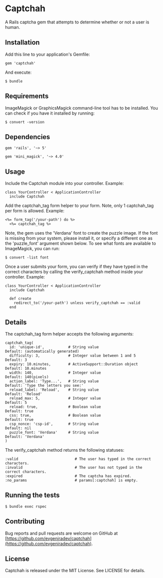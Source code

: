 # Captchah

A Rails captcha gem that attempts to determine whether or not a user is human.

## Installation

Add this line to your application's Gemfile:

```
gem 'captchah'
```

And execute:

```
$ bundle
```

## Requirements

ImageMagick or GraphicsMagick command-line tool has to be installed. You can check if you have it installed by running:

```
$ convert -version
```

## Dependencies

```
gem 'rails', '~> 5'
```

```
gem 'mini_magick', '~> 4.0'
```

## Usage

Include the Captchah module into your controller. Example:

```
class YourController < ApplicationController
  include Captchah
```

Add the captchah_tag form helper to your form. Note, only 1 captchah_tag per form is allowed. Example:

```
<%= form_tag('/your-path') do %>
  <%= captchah_tag %>
```

Note, the gem uses the 'Verdana' font to create the puzzle image. If the font is missing from your system, please install it, or specify a different one as the 'puzzle_font' argument shown below. To see what fonts are available to ImageMagick, you can run:

```
$ convert -list font
```

Once a user submits your form, you can verify if they have typed in the correct characters by calling the verify_captchah method inside your controller. Example:

```
class YourController < ApplicationController
  include Captchah

  def create
    redirect_to('/your-path') unless verify_captchah == :valid
  end
```

## Details

The captchah_tag form helper accepts the following arguments:
```
captchah_tag(
  id: 'unique-id',           # String value                     Default: (automatically generated)
  difficulty: 3,             # Integer value between 1 and 5    Default: 3
  expiry: 10.minutes,        # ActiveSupport::Duration object   Default: 10.minutes
  width: 140,                # Integer value                    Default: 140(pixels)
  action_label: 'Type...',   # String value                     Default: 'Type the letters you see:'
  reload_label: 'Reload',    # String value                     Default: 'Reload'
  reload_max: 5,             # Integer value                    Default: 5
  reload: true,              # Boolean value                    Default: true
  css: true,                 # Boolean value                    Default: true
  csp_nonce: 'csp-id',       # String value                     Default: nil
  puzzle_font: 'Verdana'     # String value                     Default: 'Verdana'
)
```

The verify_captchah method returns the following statuses:
```
:valid                          # The user has typed in the correct characters.
:invalid                        # The user has not typed in the correct characters.
:expired                        # The captcha has expired.
:no_params                      # params[:captchah] is empty.
```

## Running the tests

```
$ bundle exec rspec
```

## Contributing

Bug reports and pull requests are welcome on GitHub at [https://github.com/evgeniradev/captchah](https://github.com/evgeniradev/captchah).

## License

Captchah is released under the MIT License. See LICENSE for details.
